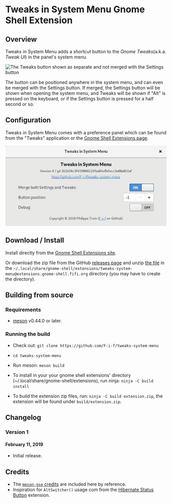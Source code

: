 # Tweaks in System Menu Gnome Shell Extension
## Overview

Tweaks in System Menu adds a shortcut button to the _Gnome
Tweaks_(a.k.a. _Tweak UI_) in the panel's system menu.

![The Tweaks button shown as separate and not merged with the Settings
button](docs/tweaks-in-system-menu.png)

The button can be positioned anywhere in the system menu, and can
even be merged with the Settings button.  If merged, the Settings
button will be shown when opening the system menu, and Tweaks will be
shown if "Alt" is pressed on the keyboard, or if the Settings button
is pressed for a half second or so.

## Configuration

Tweaks in System Menu comes with a preference panel which can be found
from the "Tweaks" application or the [Gnome Shell Extensions
page](https://extensions.gnome.org/local/).

![Tweaks in System Menu preference panel](docs/preferences.png)

## Download / Install

Install directly from the [Gnome Shell Extensions
site](https://extensions.gnome.org/extension/1653/tweaks-in-system-menu/).

Or download the zip file from the GitHub [releases
page](https://github.com/F-i-f/tweaks-system-menu/releases) and unzip
[the
file](https://github.com/F-i-f/tweaks-system-menu/releases/download/v1/tweaks-system-menu@extensions.gnome-shell.fifi.org.v1.shell-extension.zip)
in the
`~/.local/share/gnome-shell/extensions/tweaks-system-menu@extensions.gnome-shell.fifi.org`
directory (you may have to create the directory).

## Building from source

### Requirements

- [meson](http://mesonbuild.com/) v0.44.0 or later.

### Running the build

- Check out: `git clone https://github.com/F-i-f/tweaks-system-menu`

- `cd tweaks-system-menu`

- Run meson: `meson build`

- To install in your your gnome shell extensions' directory (~/.local/share/gnome-shell/extensions), run ninja: `ninja -C build install`

- To build the extension zip files, run: `ninja -C build extension.zip`, the extension will be found under `build/extension.zip`.

## Changelog

### Version 1
#### February 11, 2019

- Initial release.

## Credits

- The [`meson-gse` credits](https://github.com/F-i-f/meson-gse/) are
  included here by reference.
- Inspiration for `AltSwitcher()` usage com from the [Hibernate Status
  Button](https://extensions.gnome.org/extension/755/hibernate-status-button/) extension.

<!--  LocalWords:  UI cd extensions' Changelog gse AltSwitcher
-->

